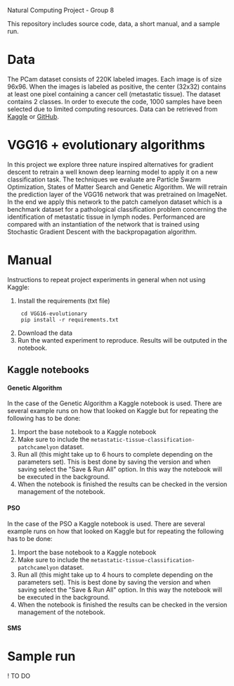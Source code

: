 Natural Computing Project - Group 8

This repository includes source code, data, a short manual, and a sample run.

# Data
The PCam dataset consists of 220K labeled images. Each image is of size 96x96. When the images is labeled as positive, the center (32x32) contains at least one pixel containing a cancer cell (metastatic tissue). The dataset contains 2 classes. In order to execute the code, 1000 samples have been selected due to limited computing resources.
Data can be retrieved from [Kaggle](https://github.com/basveeling/pcam) or [GitHub](https://www.kaggle.com/andrewmvd/metastatic-tissue-classification-patchcamelyon).

# VGG16 + evolutionary algorithms
In this project we explore three nature inspired alternatives for gradient descent to retrain a well known deep learning model to apply it on a new classification task. The techniques we evaluate are Particle Swarm Optimization, States of Matter Search and Genetic Algorithm. We will retrain the prediction layer of the VGG16 network that was pretrained on ImageNet. In the end we apply this network to the patch camelyon dataset which is a benchmark dataset for a pathological classification problem concerning the identification of metastatic tissue in lymph nodes. Performanced are compared with an instantiation of the network that is trained using Stochastic Gradient Descent with the backpropagation algorithm.

# Manual 
Instructions to repeat project experiments in general when not using Kaggle:

1) Install the requirements (txt file)
   ```` 
    cd VGG16-evolutionary
    pip install -r requirements.txt
   ```` 
2) Download the data
2) Run the wanted experiment to reproduce. Results will be outputed in the notebook.

## Kaggle notebooks
#### Genetic Algorithm
In the case of the Genetic Algorithm a Kaggle notebook is used. There are several example runs on how that looked on Kaggle but for repeating the following has to be done:
1) Import the base notebook to a Kaggle notebook
2) Make sure to include the `metastatic-tissue-classification-patchcamelyon` dataset.
3) Run all (this might take up to 6 hours to complete depending on the parameters set). This is best done by saving the version and when saving select the "Save & Run All" option. In this way the notebook will be executed in the background.
4) When the notebook is finished the results can be checked in the version management of the notebook.

#### PSO
In the case of the PSO a Kaggle notebook is used. There are several example runs on how that looked on Kaggle but for repeating the following has to be done:
1) Import the base notebook to a Kaggle notebook
2) Make sure to include the `metastatic-tissue-classification-patchcamelyon` dataset.
3) Run all (this might take up to 4 hours to complete depending on the parameters set). This is best done by saving the version and when saving select the "Save & Run All" option. In this way the notebook will be executed in the background.
4) When the notebook is finished the results can be checked in the version management of the notebook.

#### SMS


# Sample run
! TO DO
